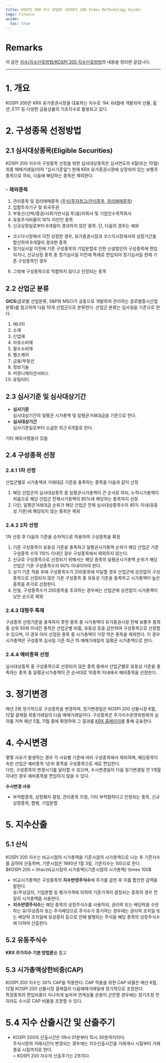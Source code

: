 ```yaml
---
title: KOSPI 200 지수 방법론 (KOSPI 200 Index Methodology Guide)
tags: Finance
aside:
  toc: true
---
```


# Remarks
이 글은 [지수/지수산출방법/KOSPI 200 지수산출방법](marketdata.krx.co.kr)의 내용을 정리한 글입니다.

<!--more-->

---

# 1. 개요
KOSPI 200은 KRX 유가증권시장을 대표하는 지수로 '94. 6d월에 개발되어 선물, 옵션, ETF 등 다양한 금융상품의 기초지수로 활용되고 있다.


# 2. 구성종목 선정방법
## 2.1 심사대상종목(Eligible Securities)
KOSPI 200 지수의 구성종목 선정을 위한 심사대상종목은 심사연도의 4월(또는 10월) 최종 매매거래일(이하 "심사기준일") 현재 KRX 유가증권시장에 상장되어 있는 보통주 종목으로 하되, 다음에 해당하는 종목은 제외한다.

### - 제외종목
1. 관리종목 및 정리매매종목 ([주식/투자참고/관리종목, 정리매매종목](marketdata.krx.co.kr))
2. 집합투자기구 및 외국주권
3. 부동산/선박/증권/사회기반시설 투(융)자회사 및 기업인수목적회사
4. 유동주식비율이 10% 미만인 종목
5. 신규상장일로부터 6개월이 경과하지 않은 종목. 단, 다음의 경우는 예외
- 코스닥시장에서 이전 상장한 경우, 유가증권시장과 코스닥시장에서의 상장기간을 합산하여 6개월이 경과한 종목
- 정기심사일 이전에 기존 구성종목의 기업분할로 인한 신설법인이 구성종목에 편입되거나, 신규상장 종목 중 정기심사일 이전에 특례로 편입되어 정기심사일 현재 기존 구성종목인 경우
6. 그밖에 구성종목으로 적합하지 않다고 인정되는 종목

## 2.2 산업군 분류
**GICS**(글로벌 산업분류, S&P와 MSCI가 공동으로 개발하여 관리하는 글로벌증시산업분류)를 참고하여 다음 10개 산업군으로 분류한다. 산업군 분류는 심사일을 기준으로 한다.  

1. 에너지
2. 소재
3. 산업재
4. 자유소비재
5. 필수소비재
6. 헬스케어
7. 금융/부동산
8. 정보기술
9. 커뮤니케이션서비스
10. 유틸리티

## 2.3 심사기준 및 심사대상기간
- **심사기준**  
심사대상기간의 일평균 시가총액 및 일평균거래대금을 기준으로 한다.
- **심사대상기간**  
심사기준일로부터 소급한 최근 6개월로 한다. 

기타 예외사항들이 있음

## 2.4 구성종목 선정
### 2.4.1 1차 선정
산업군별로 시가총액과 거래대금 기준을 충족하는 종목을 다음과 같이 선정
1. 해당 산업군의 심사대상종목 중 일평균시가총액이 큰 순서로 하되, 누적시가총액이 처음으로 해당 산업군 전체시가총액의 85%에 해당하는 종목까지 선정
2. 다만, 일평균거래대금 순위가 해당 산업군 전체 심사대상종목수의 85% 이내(유동성 기준)에 해당되지 않는 종목은 제외

### 2.4.2 2차 선정
1차 선정 후 다음의 기준을 순차적으로 적용하여 구성종목을 확정
1. 기존 구성종목이 유동성 기준을 충족하고 일평균시가총액 순위가 해당 산업군 기존 구성종목 수의 110% 이내인 경우 구성종목에서 제외하지 않는다.
2. 신규로 구성종목으로 선정되기 위해서는 해당 종목의 일평균시가총액 순위가 해당 산업군 기존 구성종목수의 90% 이내이어야 한다.
3. 상기 기준 적용 후에 구성종목수가 200종목에 미달할 경우 산업군에 상관없이 구성종목으로 선정되지 않은 기존 구성종목 중 유동성 기준을 충족하고 시가총액이 높은 종목을 추가로 선정한다.
4. 만일, 구성종목수가 200종목을 초과하는 경우에는 산업군에 상관없이 시가총액이 낮은 순으로 제외

### 2.4.3 대형주 특례
구성종목 선정기준을 충족하지 못한 종목 중 시가총액이 유가증권시장 전체 보통주 종목 중 상위 50위 이내인 종목은 산업군별 비중, 유동성 등을 감안하여 구성종목으로 선정할 수 있으며, 이 경우 이미 선정된 종목 중 시가총액이 가장 작은 종목을 제외한다. 이 경우 시가총액은 구성종목 심사일 기준 최근 15 매매거래일의 일평균 시가총액으로 한다.

### 2.4.4 예비종목 선정
심사대상종목 중 구성종목으로 선정되지 않은 종목 중에서 산업군별로 유동성 기준을 충족하는 종목 중 일평균시가총액이 큰 순서대로 10종목 이내에서 예비종목을 선정한다.


# 3. 정기변경
매년 2회 정기적으로 구성종목을 변경하며, 정기변경일은 KOSPI 200 선물시장 6월, 12월 결제월 최종거래일의 다음 매매거래일이다.
구성종목은 주가지수운영위원회의 심의를 거쳐 매년 5월, 11월 중에 확정하여 그 결과를 [KRX 홈페이지](http://index.krx.co.kr)를 통해 공표한다.


# 4. 수시변경
몇몇 사유가 발생하는 경우 각 사유별 기준에 따라 구성종목에서 제외하며, 해당종목이 속한 산업군 예비종목 1순위 종목을 구성종목으로 새로 편입한다.  
다만, 구성종목의 변경시기를 달리할 수 있으며, 수시변경일이 다음 정기변경일 전 1개월 이내인 경우 예비종목을 편입하지 않을 수 있다.

**수시변경 사유**
- 부적합종목, 상장폐지 결정, 관리종목 지정, 기타 부적합하다고 인정되는 종목, 신규상장종목, 합병, 기업분할


# 5. 지수산출
## 5.1 산식
KOSPI 200 지수는 비교시점의 시가총액을 기준시점의 시가총액으로 나눈 후 기준지수를 곱하여 산출하며, 기준시점은 1990년 1월 3일, 기준지수는 100으로 한다.  
$KOSPI 200 = \frac{비교시점의 시가총액}{기준시점의 시가총액} \times 100$

- 비교시가총액은 구성종목의 **지수반영주식수**에 주가를 곱한 후 이를 합산한 금액을 말한다.  
유/무상감자, 기업분할 등 평가가격에 의하여 기준가격이 결정되는 종목의 경우 전일의 시가총액을 사용한다.
- **지수반영주식수**는 해당 종목의 상장주식수를 사용하되, 권리락 또는 배당락을 수반하는 유/무상증자 또는 주식배당으로 주식수가 증가하는 경우에는 권리락 조치일 또는 배당락 조치일에 유상증자 등으로 인해 발행되는 주식을 해당 종목의 상장주식수에 더하여 산출한다.

## 5.2 유동주식수
**KRX 주가지수 기본 방법론**을 참고

## 5.3 시가총액상한비중(CAP)
KOSPI 200 지수는 30% CAP을 적용한다. CAP 적용을 위한 CAP 비율은 매년 6월, 12월 KOSPI 200 선물시장 결제월의 다음매매거래일에 정기적으로 조정한다.  
특정종목의 편입비중이 지나치게 높아져 연계상품 운용이 곤란할 경우에는 정기조정 전이라도 수시로 CAP 비율을 조정할 수 있다.

# 5.4 지수 산출시간 및 산출주기
- KOSPI 200의 산출시간은 09시 01분부터 15시 30분까지이다.  
주식시장의 거래시간이 변경되는 경우에는 지수산출시간을 거래개시 시점부터 거래종료 시점까지로 한다.  
= KOSPI 200 지수의 산출주기는 2초이다.

